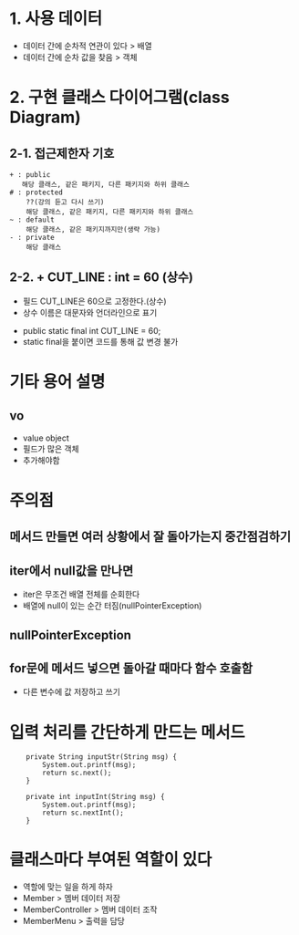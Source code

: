 # 1. 사용 데이터
- 데이터 간에 순차적 연관이 있다 > 배열
- 데이터 간에 순차 값을 찾음 > 객체

# 2. 구현 클래스 다이어그램(class Diagram)
## 2-1. 접근제한자 기호
```
+ : public
   해당 클래스, 같은 패키지, 다른 패키지와 하위 클래스
# : protected
    ??(강의 듣고 다시 쓰기)
    해당 클래스, 같은 패키지, 다른 패키지와 하위 클래스
~ : default
    해당 클래스, 같은 패키지까지만(생략 가능)
- : private
    해당 클래스
```

## 2-2. + CUT_LINE : int = 60 (상수) 
- 필드 CUT_LINE은 60으로 고정한다.(상수)
- 상수 이름은 대문자와 언더라인으로 표기
+ public static final int CUT_LINE = 60; 
+ static final을 붙이면 코드를 통해 값 변경 불가

# 기타 용어 설명
## vo
- value object
- 필드가 많은 객체
- 추가해야함


# 주의점

## 메서드 만들면 여러 상황에서 잘 돌아가는지 중간점검하기

## iter에서 null값을 만나면
- iter은 무조건 배열 전체를 순회한다
- 배열에 null이 있는 순간 터짐(nullPointerException)
## nullPointerException

## for문에 메서드 넣으면 돌아갈 때마다 함수 호출함
- 다른 변수에 값 저장하고 쓰기


# 입력 처리를 간단하게 만드는 메서드
```
    private String inputStr(String msg) {
        System.out.printf(msg);
        return sc.next();
    }

    private int inputInt(String msg) {
        System.out.printf(msg);
        return sc.nextInt();
    }
```

# 클래스마다 부여된 역할이 있다
- 역할에 맞는 일을 하게 하자
- Member > 멤버 데이터 저장
- MemberController > 멤버 데이터 조작
- MemberMenu > 출력을 담당